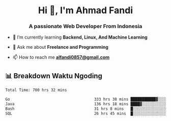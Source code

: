 <h1 align="center">Hi 👋, I'm Ahmad Fandi</h1>
<h3 align="center">A passionate Web Developer From Indonesia</h3>

- 🌱 I’m currently learning **Backend, Linux, And Machine Learning**

- 💬 Ask me about **Freelance and Programming**

- 📫 How to reach me **<alfandi0857@gmail.com>**


## 📊 Breakdown Waktu Ngoding

<!--START_SECTION:waka-->

```txt
Total Time: 700 hrs 32 mins

Go                                     333 hrs 38 mins ███████████▓░░░░░░░░░░░░░   47.23 %
Java                                   136 hrs 18 mins ████▓░░░░░░░░░░░░░░░░░░░░   19.29 %
Bash                                   31 hrs 8 mins   █░░░░░░░░░░░░░░░░░░░░░░░░   04.41 %
SQL                                    26 hrs 45 mins  █░░░░░░░░░░░░░░░░░░░░░░░░   03.79 %
```

<!--END_SECTION:waka-->
